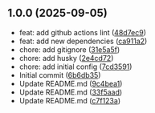 ## 1.0.0 (2025-09-05)

* feat: add github actions lint ([48d7ec9](https://github.com/lucasnfarias/rs-tech-lead/commit/48d7ec9))
* feat: add new dependencies ([ca911a2](https://github.com/lucasnfarias/rs-tech-lead/commit/ca911a2))
* chore: add gitignore ([31e5a5f](https://github.com/lucasnfarias/rs-tech-lead/commit/31e5a5f))
* chore: add husky ([2e4cd72](https://github.com/lucasnfarias/rs-tech-lead/commit/2e4cd72))
* chore: add initial config ([7cd3591](https://github.com/lucasnfarias/rs-tech-lead/commit/7cd3591))
* Initial commit ([6b6db35](https://github.com/lucasnfarias/rs-tech-lead/commit/6b6db35))
* Update README.md ([9c4bea1](https://github.com/lucasnfarias/rs-tech-lead/commit/9c4bea1))
* Update README.md ([33f5aad](https://github.com/lucasnfarias/rs-tech-lead/commit/33f5aad))
* Update README.md ([c7f123a](https://github.com/lucasnfarias/rs-tech-lead/commit/c7f123a))



